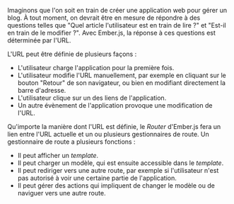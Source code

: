 Imaginons que l'on soit en train de créer une application web pour gérer un blog. À tout moment, on 
devrait être en mesure de répondre à des questions telles que "Quel article l'utilisateur est en
train de lire ?" et "Est-il en train de le modifier ?". Avec Ember.js, la réponse à ces questions
est déterminée par l'URL.

L'URL peut être définie de plusieurs façons&nbsp;:

- L'utilisateur charge l'application pour la première fois.
- L'utilisateur modifie l'URL manuellement, par exemple en cliquant sur le bouton "Retour" de son
  navigateur, ou bien en modifiant directement la barre d'adresse.
- L'utilisateur clique sur un des liens de l'application.
- Un autre évènement de l'application provoque une modification de l'URL.

Qu'importe la manière dont l'URL est définie, le _Router_ d'Ember.js fera un lien entre l'URL 
actuelle et un ou plusieurs gestionnaires de route. Un gestionnaire de route a plusieurs 
fonctions&nbsp;:

- Il peut afficher un <span lang="en">_template_</span>.
- Il peut charger un modèle, qui est ensuite accessible dans le <span lang="en">_template_</span>.
- Il peut rediriger vers une autre route, par exemple si l'utilisateur n'est pas autorisé à voir
  une certaine partie de l'application.
- Il peut gérer des actions qui impliquent de changer le modèle ou de naviguer vers une autre route.
